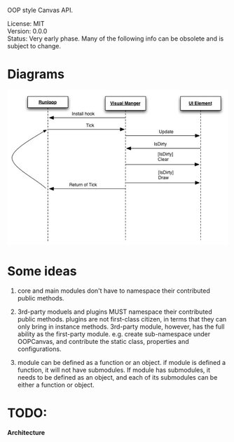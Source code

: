 OOP style Canvas API.

License: MIT    
Version: 0.0.0  
Status: Very early phase. Many of the following info can be obsolete and is subject to
change.

# Diagrams

![Sequence](docs/sequence.jpg "Sequence")

# Some ideas

1. core and main modules don't have to namespace their contributed public
   methods.
2. 3rd-party moduels and plugins MUST namespace their contributed public
   methods. 
   plugins are not first-class citizen, in terms that they can only bring in
   instance methods. 3rd-party module, however, has the full ability as the
   first-party module. e.g. create sub-namespace under OOPCanvas, and
   contribute the static class, properties and configurations. 

3. module can be defined as a function or an object. if module is defined
   a function, it will not have submodules. If module has submodules, it needs
   to be defined as an object, and each of its submodules can be either
   a function or object.


# TODO:

**Architecture**
